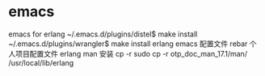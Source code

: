 emacs
=====

emacs for erlang
~/.emacs.d/plugins/distel$ make install
~/.emacs.d/plugins/wrangler$ make install
erlang emacs 配置文件 rebar 个人项目配置文件
erlang man 安装 cp -r sudo cp -r otp_doc_man_17.1/man/ /usr/local/lib/erlang
